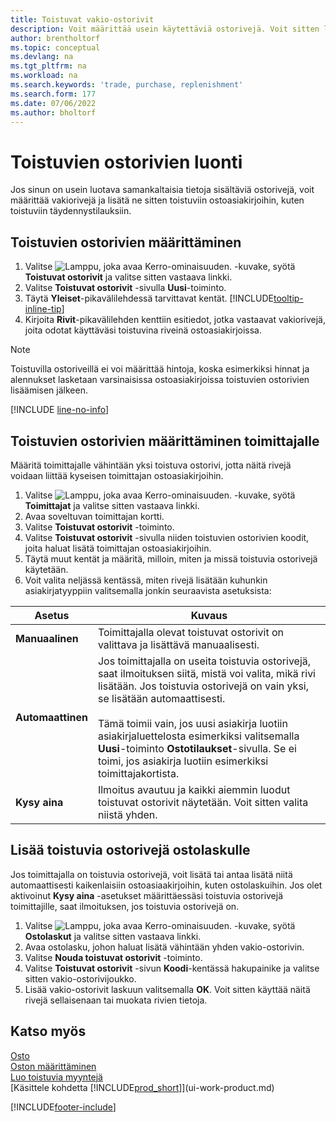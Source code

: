 ```yaml
---
title: Toistuvat vakio-ostorivit
description: Voit määrittää usein käytettäviä ostorivejä. Voit sitten lisätä ne ostoasiakirjoihin ja täyttää tällä tavoin vakiotiedot nopeasti.
author: brentholtorf
ms.topic: conceptual
ms.devlang: na
ms.tgt_pltfrm: na
ms.workload: na
ms.search.keywords: 'trade, purchase, replenishment'
ms.search.form: 177
ms.date: 07/06/2022
ms.author: bholtorf
---
```

# <a name="create-recurring-purchase-lines"></a>Toistuvien ostorivien luonti

Jos sinun on usein luotava samankaltaisia tietoja sisältäviä ostorivejä, voit määrittää vakiorivejä ja lisätä ne sitten toistuviin ostoasiakirjoihin, kuten toistuviin täydennystilauksiin.

## <a name="set-up-recurring-purchase-lines"></a>Toistuvien ostorivien määrittäminen

1. Valitse ![Lamppu, joka avaa Kerro-ominaisuuden.](media/ui-search/search_small.png "Kerro, mitä haluat tehdä") -kuvake, syötä **Toistuvat ostorivit** ja valitse sitten vastaava linkki.
2. Valitse **Toistuvat ostorivit** -sivulla **Uusi**-toiminto.
3. Täytä **Yleiset**-pikavälilehdessä tarvittavat kentät. [!INCLUDE[tooltip-inline-tip](includes/tooltip-inline-tip_md.md)]
4. Kirjoita **Rivit**-pikavälilehden kenttiin esitiedot, jotka vastaavat vakiorivejä, joita odotat käyttäväsi toistuvina riveinä ostoasiakirjoissa.

> [!NOTE]
> Toistuvilla ostoriveillä ei voi määrittää hintoja, koska esimerkiksi hinnat ja alennukset lasketaan varsinaisissa ostoasiakirjoissa toistuvien ostorivien lisäämisen jälkeen.

[!INCLUDE [line-no-info](includes/line-no-info.md)]

## <a name="assign-recurring-purchase-lines-to-a-vendor"></a>Toistuvien ostorivien määrittäminen toimittajalle

Määritä toimittajalle vähintään yksi toistuva ostorivi, jotta näitä rivejä voidaan liittää kyseisen toimittajan ostoasiakirjoihin.

1. Valitse ![Lamppu, joka avaa Kerro-ominaisuuden.](media/ui-search/search_small.png "Kerro, mitä haluat tehdä") -kuvake, syötä **Toimittajat** ja valitse sitten vastaava linkki.
2. Avaa soveltuvan toimittajan kortti.
3. Valitse **Toistuvat ostorivit** -toiminto.
4. Valitse **Toistuvat ostorivit** -sivulla niiden toistuvien ostorivien koodit, joita haluat lisätä toimittajan ostoasiakirjoihin.
5. Täytä muut kentät ja määritä, milloin, miten ja missä toistuvia ostorivejä käytetään.
6. Voit valita neljässä kentässä, miten rivejä lisätään kuhunkin asiakirjatyyppiin valitsemalla jonkin seuraavista asetuksista:

|Asetus|Kuvaus|
|------|-----------|
|**Manuaalinen**|Toimittajalla olevat toistuvat ostorivit on valittava ja lisättävä manuaalisesti.|
|**Automaattinen**|Jos toimittajalla on useita toistuvia ostorivejä, saat ilmoituksen siitä, mistä voi valita, mikä rivi lisätään. Jos toistuvia ostorivejä on vain yksi, se lisätään automaattisesti.<br /><br />Tämä toimii vain, jos uusi asiakirja luotiin asiakirjaluettelosta esimerkiksi valitsemalla **Uusi**-toiminto **Ostotilaukset**-sivulla. Se ei toimi, jos asiakirja luotiin esimerkiksi toimittajakortista.|
|**Kysy aina**|Ilmoitus avautuu ja kaikki aiemmin luodut toistuvat ostorivit näytetään. Voit sitten valita niistä yhden.

## <a name="insert-recurring-purchase-lines-on-a-purchase-invoice"></a>Lisää toistuvia ostorivejä ostolaskulle

Jos toimittajalla on toistuvia ostorivejä, voit lisätä tai antaa lisätä niitä automaattisesti kaikenlaisiin ostoasiaakirjoihin, kuten ostolaskuihin. Jos olet aktivoinut **Kysy aina** -asetukset määrittäessäsi toistuvia ostorivejä toimittajille, saat ilmoituksen, jos toistuvia ostorivejä on.

1. Valitse ![Lamppu, joka avaa Kerro-ominaisuuden.](media/ui-search/search_small.png "Kerro, mitä haluat tehdä") -kuvake, syötä **Ostolaskut** ja valitse sitten vastaava linkki.
2. Avaa ostolasku, johon haluat lisätä vähintään yhden vakio-ostorivin.
3. Valitse **Nouda toistuvat ostorivit** -toiminto.
4. Valitse **Toistuvat ostorivit** -sivun **Koodi**-kentässä hakupainike ja valitse sitten vakio-ostorivijoukko.
5. Lisää vakio-ostorivit laskuun valitsemalla **OK**. Voit sitten käyttää näitä rivejä sellaisenaan tai muokata rivien tietoja.

## <a name="see-also"></a>Katso myös

[Osto](purchasing-manage-purchasing.md)  
[Oston määrittäminen](purchasing-setup-purchasing.md)  
[Luo toistuvia myyntejä](sales-how-work-standard-lines.md)  
[Käsittele kohdetta [!INCLUDE[prod_short](includes/prod_short.md)]](ui-work-product.md)  

[!INCLUDE[footer-include](includes/footer-banner.md)]
